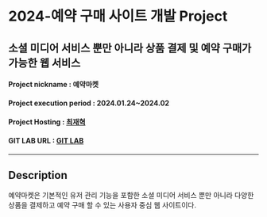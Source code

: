 # 2024-예약 구매 사이트 개발 Project
## 소셜 미디어 서비스 뿐만 아니라 상품 결제 및 예약 구매가 가능한 웹 서비스
#### Project nickname : 예약마켓
#### Project execution period : 2024.01.24~2024.02
#### Project Hosting : [최재혁](https://easy-paprika-193.notion.site/4d407974e3e54f61ade6392974e2f491?pvs=4)
#### GIT LAB URL : [GIT LAB](https://github.com/jaehyuuk/myshop)
-----------------------
## Description
예약마켓은 기본적인 유저 관리 기능을 포함한 소셜 미디어 서비스 뿐만 아니라 다양한 상품을 결제하고 예약 구매 할 수 있는 사용자 중심 웹 사이트이다.

